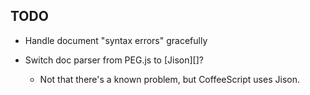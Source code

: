 TODO
----

* Handle document "syntax errors" gracefully

* Switch doc parser from PEG.js to [Jison][]?
    * Not that there's a known problem, but CoffeeScript uses Jison.
